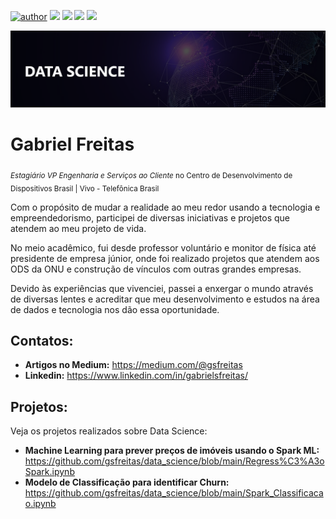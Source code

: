 [![author](https://img.shields.io/badge/author-gabrielfreitas-purple.svg)](https://www.linkedin.com/in/gabrielsfreitas/) [![](https://img.shields.io/badge/python-3.7+-blue.svg)](https://www.python.org/downloads/) [![](https://img.shields.io/badge/microsoft-power_bi-yellow.svg)](https://powerbi.microsoft.com/pt-br/downloads/) [![](https://img.shields.io/badge/Oracle-SQL-orange.svg)](https://www.mysql.com/downloads/) [![](https://img.shields.io/badge/Apache-Spark-orange.svg)]([https://powerbi.microsoft.com/pt-br/downloads/](https://spark.apache.org/))

<p align="center">
  <img src="banner.png" >
</p>

# Gabriel Freitas
<sub>*Estagiário VP Engenharia e Serviços ao Cliente* no Centro de Desenvolvimento de Dispositivos Brasil | Vivo - Telefônica Brasil</sub>

Com o propósito de mudar a realidade ao meu redor usando a tecnologia e empreendedorismo, participei de diversas iniciativas e projetos que atendem ao meu projeto de vida.

No meio acadêmico, fui desde professor voluntário e monitor de física até presidente de empresa júnior, onde foi realizado projetos que atendem aos ODS da ONU e construção de vínculos com outras grandes empresas.

Devido às experiências que vivenciei, passei a enxergar o mundo através de diversas lentes e acreditar que meu desenvolvimento e estudos na área de dados e tecnologia nos dão essa oportunidade.

## Contatos:
* **Artigos no Medium:** https://medium.com/@gsfreitas
* **Linkedin:** https://www.linkedin.com/in/gabrielsfreitas/

## Projetos:
Veja os projetos realizados sobre Data Science:

* **Machine Learning para prever preços de imóveis usando o Spark ML:** https://github.com/gsfreitas/data_science/blob/main/Regress%C3%A3oSpark.ipynb
* **Modelo de Classificação para identificar Churn:** https://github.com/gsfreitas/data_science/blob/main/Spark_Classificacao.ipynb

